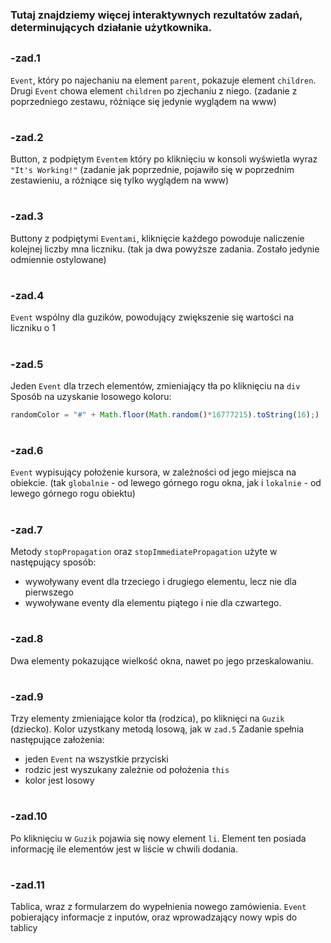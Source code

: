 ### Tutaj znajdziemy więcej interaktywnych rezultatów zadań, determinujących działanie użytkownika.
##

### -zad.1
`Event`, który po najechaniu na element `parent`, pokazuje element `children`.
Drugi `Event` chowa element `children` po zjechaniu z niego.
(zadanie z poprzedniego zestawu, różniące się jedynie wyglądem na www)

#
### -zad.2
Button, z podpiętym `Eventem` który po kliknięciu w konsoli wyświetla wyraz `"It's Working!"`
(zadanie jak poprzednie, pojawiło się w poprzednim zestawieniu, a różniące się tylko wyglądem na www)
#
### -zad.3
Buttony z podpiętymi `Eventami`, kliknięcie każdego powoduje naliczenie kolejnej liczby mna liczniku.
(tak ja dwa powyższe zadania. Zostało jedynie odmiennie ostylowane)
#
### -zad.4
`Event` wspólny dla guzików, powodujący zwiększenie się wartości na liczniku o 1
#
### -zad.5
Jeden `Event` dla trzech elementów, zmieniający tła po kliknięciu na `div` 
Sposób na uzyskanie losowego koloru: 
```JavaScript
randomColor = "#" + Math.floor(Math.random()*16777215).toString(16);)
```
#
### -zad.6
`Event` wypisujący położenie kursora, w zależności od jego miejsca na obiekcie.
(tak `globalnie` - od lewego górnego rogu okna, jak i `lokalnie` - od lewego górnego rogu obiektu)
#
### -zad.7
Metody `stopPropagation` oraz `stopImmediatePropagation` użyte w następujący sposób:
 - wywoływany event dla trzeciego i drugiego elementu, lecz nie dla pierwszego
 - wywoływane eventy dla elementu piątego i nie dla czwartego. 
#
### -zad.8
Dwa elementy pokazujące wielkość okna, nawet po jego przeskalowaniu.
#
### -zad.9
Trzy elementy zmieniające kolor tła (rodzica), po kliknięci na `Guzik` (dziecko).
Kolor uzystkany metodą losową, jak w `zad.5`
Zadanie spełnia następujące założenia:
 - jeden `Event` na wszystkie  przyciski
 - rodzic jest wyszukany zależnie od położenia `this`
 - kolor jest losowy
 
#
### -zad.10
Po kliknięciu w `Guzik` pojawia się nowy element `li`. Element ten posiada informację ile elementów jest w liście 
w chwili dodania.

#
### -zad.11
Tablica, wraz z formularzem do wypełnienia nowego zamówienia. `Event` pobierający 
informacje z inputów, oraz wprowadzający nowy wpis do tablicy